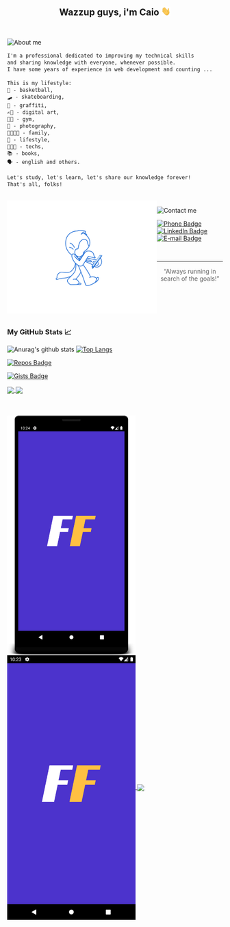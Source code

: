 <h2 align="center">Wazzup guys, i'm Caio <img src="https://github.com/caiohenrique-developer/caiohenrique-developer/blob/master/assets/Hi.gif" width="22"></h2>

<br>

![About me](https://img.shields.io/badge/📖-About%20%20me-blue)
```
I'm a professional dedicated to improving my technical skills
and sharing knowledge with everyone, whenever possible.
I have some years of experience in web development and counting ...

This is my lifestyle:
🏀 - basketball,
🛹 - skateboarding,
🎨 - graffiti,
✍🏿 - digital art,
🏋🏿 - gym,
📸 - photography,
👨‍👩‍👧‍👦 - family,
🎒 - lifestyle,
👨🏿‍💻 - techs,
📚 - books,
🗣️ - english and others.

Let's study, let's learn, let's share our knowledge forever!
That's all, folks!
```

<br>

<img alt="Octocat Gif" title="Octocat Gif" src="https://github.com/caiohenrique-developer/caiohenrique-developer/blob/master/assets/octocat.gif" width="350" align="left" />

![Contact me](https://img.shields.io/badge/☎-Contact%20%20me-blue)

[![Phone Badge](https://img.shields.io/badge/(11)943902438-blue?logo=whatsapp&logoColor=white&link=tel:5511943902438&style=flat-square)](tel:5511943902438)
[![LinkedIn Badge](https://img.shields.io/badge/Caio%20Henrique-blue?logo=linkedin&logoColor=white&link=https://www.linkedin.com/in/caio-henrique-024627171/&style=flat-square)](https://www.linkedin.com/in/caio-henrique-024627171/)
[![E-mail Badge](https://img.shields.io/badge/caiohenrique.developer@gmail.com-blue?logo=gmail&logoColor=white&link=mailto:caiohenrique.developer@gmail.com&style=flat-square)](mailto:caiohenrique.developer@gmail.com)

<br>

---
<blockquote align="center">“Always running in search of the goals!”</blockquote>

<br>
<br>
<br>
<br>

### My GitHub Stats 📈
![Anurag's github stats](https://github-readme-stats.vercel.app/api?username=caiohenrique-developer&theme=maroongold&show_icons=true)
[![Top Langs](https://github-readme-stats.vercel.app/api/top-langs/?username=caiohenrique-developer&layout=compact&theme=maroongold)](https://github.com/caiohenrique-developer/place-of-studies)



[![Repos Badge](https://badges.pufler.dev/repos/caiohenrique-developer)](https://badges.pufler.dev)

[![Gists Badge](https://badges.pufler.dev/gists/caiohenrique-developer)](https://badges.pufler.dev)




<a href="https://github.com/caiohenrique-developer/place-of-studies">
  <img align="center" src="https://github-readme-stats.vercel.app/api/pin/?username=caiohenrique-developer&repo=place-of-studies&theme=synthwave" />
</a>
<a href="https://github.com/caiohenrique-developer/react-deploy">
  <img align="center" src="https://github-readme-stats.vercel.app/api/pin/?username=caiohenrique-developer&repo=react-deploy&theme=synthwave" />
</a>


<br>
<br>
<br>
<br>


<a href="https://github.com/caiohenrique-developer/react-deploy">
  <img align="center" src="celular.png" width="300" />
</a>

<a href="https://github.com/caiohenrique-developer/react-deploy">
  <img align="center" src="Screenshot_1611797000.png" width="300" />
</a>

<a href="https://github.com/caiohenrique-developer/react-deploy">
  <img align="center" src="video2.gif" width="300" />
</a>